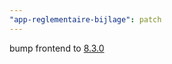 ```yaml
---
"app-reglementaire-bijlage": patch
---
```


bump frontend to [8.3.0](https://github.com/lblod/frontend-reglementaire-bijlage/releases/tag/v8.3.0)
